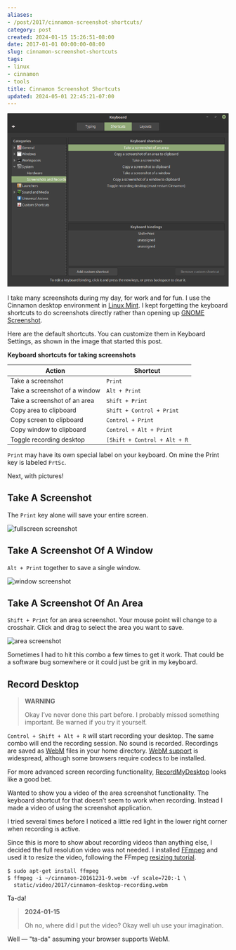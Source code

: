 ```yaml
---
aliases:
- /post/2017/cinnamon-screenshot-shortcuts/
category: post
created: 2024-01-15 15:26:51-08:00
date: 2017-01-01 00:00:00-08:00
slug: cinnamon-screenshot-shortcuts
tags:
- linux
- cinnamon
- tools
title: Cinnamon Screenshot Shortcuts
updated: 2024-05-01 22:45:21-07:00
---
```


![attachments/img/2017/cover-2017-01-01.png](../../../attachments/img/2017/cover-2017-01-01.png)

I take many screenshots during my day, for work and for fun. I use the Cinnamon desktop environment in [Linux Mint](https://linuxmint.com/). I kept forgetting the keyboard shortcuts to do screenshots directly rather than opening up [GNOME Screenshot](https://help.gnome.org/users/gnome-help/stable/screen-shot-record.html.en).

Here are the default shortcuts. You can customize them in Keyboard Settings, as shown in the image that started this post.

**Keyboard shortcuts for taking screenshots**

|Action|Shortcut|
|------|--------|
|Take a screenshot|`Print`|
|Take a screenshot of a window|`Alt + Print`|
|Take a screenshot of an area|`Shift + Print`|
|Copy area to clipboard|`Shift + Control + Print`|
|Copy screen to clipboard|`Control + Print`|
|Copy window to clipboard|`Control + Alt + Print`|
|Toggle recording desktop|`[Shift + Control + Alt + R`|

`Print` may have its own special label on your keyboard. On mine the Print key is labeled `PrtSc`.

Next, with pictures!

## Take A Screenshot

The `Print` key alone will save your entire screen.

![fullscreen screenshot](attachments/img/2017/cinnamon-fullscreen-screenshot.png "Fullscreen screenshot, scaled down")

## Take A Screenshot Of A Window

`Alt + Print` together to save a single window.

![window screenshot](attachments/img/2017/cinnamon-window-screenshot.png "Window screenshot, scaled down")

## Take A Screenshot Of An Area

`Shift + Print` for an area screenshot. Your mouse point will change to a crosshair. Click and drag to select the area you want to save.

![area screenshot](attachments/img/2017/cinnamon-area-screenshot.png "An area on the Linux Mint home page")

Sometimes I had to hit this combo a few times to get it work. That could be a software bug somewhere or it could just be grit in my keyboard.

## Record Desktop

 > 
 > **WARNING**
>
 > Okay I’ve never done this part before. I probably missed something important. Be warned if you try it yourself.

`Control + Shift + Alt + R` will start recording your desktop. The same combo will end the recording session. No sound is recorded. Recordings are saved as [WebM](http://www.webmproject.org/) files in your home directory. [WebM support](http://caniuse.com/#feat=webm) is widespread, although some browsers require codecs to be installed.

For more advanced screen recording functionality, [RecordMyDesktop](http://recordmydesktop.sourceforge.net/about.php) looks like a good bet.

Wanted to show you a video of the area screenshot functionality. The keyboard shortcut for that doesn’t seem to work when recording. Instead I made a video of using the screenshot application.

I tried several times before I noticed a little red light in the lower right corner when recording is active.

Since this is more to show about recording videos than anything else, I decided the full resolution video was not needed. I installed [FFmpeg](http://ffmpeg.org/) and used it to resize the video, following the FFmpeg [resizing tutorial](https://trac.ffmpeg.org/wiki/Scaling%20(resizing)%20with%20ffmpeg).

````
$ sudo apt-get install ffmpeg
$ ffmpeg -i ~/cinnamon-20161231-9.webm -vf scale=720:-1 \
  static/video/2017/cinnamon-desktop-recording.webm
````

Ta-da!

 > 
 > **2024-01-15**
>
 > Oh no, where did I put the video? Okay well uh use your imagination.

Well — "ta-da" assuming your browser supports WebM.